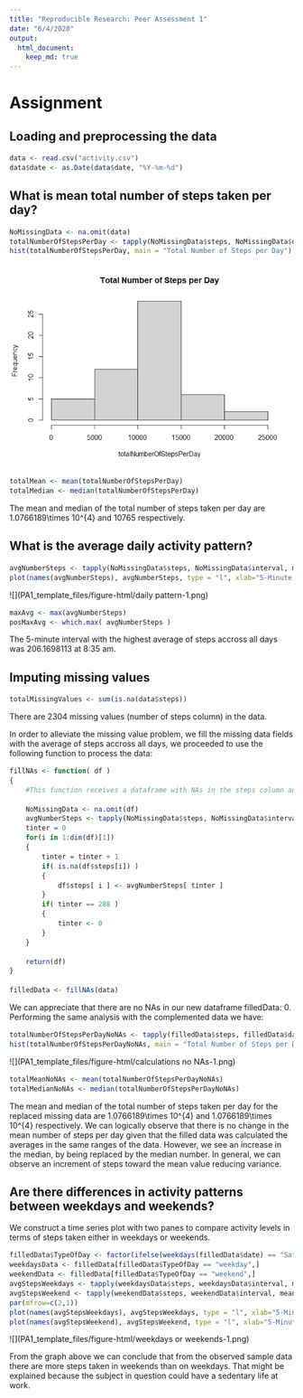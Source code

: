 ```yaml
---
title: "Reproducible Research: Peer Assessment 1"
date: "6/4/2020"
output: 
  html_document:
    keep_md: true
---
```


# Assignment 

## Loading and preprocessing the data

```r
data <- read.csv("activity.csv")
data$date <- as.Date(data$date, "%Y-%m-%d")
```

## What is mean total number of steps taken per day?

```r
NoMissingData <- na.omit(data)
totalNumberOfStepsPerDay <- tapply(NoMissingData$steps, NoMissingData$date, sum)
hist(totalNumberOfStepsPerDay, main = "Total Number of Steps per Day")
```

![](PA1_template_files/figure-html/NoMissingValues-1.png)<!-- -->

```r
totalMean <- mean(totalNumberOfStepsPerDay)
totalMedian <- median(totalNumberOfStepsPerDay)
```

The mean and median of the total number of steps taken per day are 1.0766189\times 10^{4} and 10765 respectively.

## What is the average daily activity pattern?

```r
avgNumberSteps <- tapply(NoMissingData$steps, NoMissingData$interval, mean)
plot(names(avgNumberSteps), avgNumberSteps, type = "l", xlab="5-Minute Time Interval in a Day", ylab="Average Number of Steps Across All Days") 
```

![](PA1_template_files/figure-html/daily pattern-1.png)<!-- -->

```r
maxAvg <- max(avgNumberSteps)
posMaxAvg <- which.max( avgNumberSteps ) 
```

The 5-minute interval with the highest average of steps accross all days was 206.1698113 at 8:35 am.

## Imputing missing values

```r
totalMissingValues <- sum(is.na(data$steps))
```

There are 2304 missing values (number of steps column) in the data.

In order to alleviate the missing value problem, we fill the missing data fields with the average of steps accross all days, we proceeded to use the following function to process the data:


```r
fillNAs <- function( df )
{
	#This function receives a dataframe with NAs in the steps column and replaces them with the average number of steps by interval accross all days.
	
	NoMissingData <- na.omit(df)
	avgNumberSteps <- tapply(NoMissingData$steps, NoMissingData$interval, mean)
	tinter = 0
	for(i in 1:dim(df)[1])
	{
		tinter = tinter + 1
		if( is.na(df$steps[i]) )
		{
			df$steps[ i ] <- avgNumberSteps[ tinter ]
		}
		if( tinter == 288 )
		{
			tinter <- 0
		}		
	}

	return(df)	
}

filledData <- fillNAs(data)
```

We can appreciate that there are no NAs in our new dataframe filledData: 0.
Performing the same analysis with the complemented data we have:


```r
totalNumberOfStepsPerDayNoNAs <- tapply(filledData$steps, filledData$date, sum)
hist(totalNumberOfStepsPerDayNoNAs, main = "Total Number of Steps per Day by Replacing Missing Data")
```

![](PA1_template_files/figure-html/calculations no NAs-1.png)<!-- -->

```r
totalMeanNoNAs <- mean(totalNumberOfStepsPerDayNoNAs)
totalMedianNoNAs <- median(totalNumberOfStepsPerDayNoNAs)
```

The mean and median of the total number of steps taken per day for the replaced missing data are 1.0766189\times 10^{4} and 1.0766189\times 10^{4} respectively. We can logically observe that there is no change in the mean number of steps per day given that the filled data was calculated the averages in the same ranges of the data. However, we see an increase in the median, by being replaced by the median number.
In general, we can observe an increment of steps toward the mean value reducing variance.

## Are there differences in activity patterns between weekdays and weekends?

We construct a time series plot with two panes to compare activity levels in terms of steps taken either in weekdays or weekends.


```r
filledData$TypeOfDay <- factor(ifelse(weekdays(filledData$date) == "Saturday" | weekdays(filledData$date) == "Sunday", "weekend", "weekday"))
weekdaysData <- filledData[filledData$TypeOfDay == "weekday",]
weekendData <- filledData[filledData$TypeOfDay == "weekend",]
avgStepsWeekdays <- tapply(weekdaysData$steps, weekdaysData$interval, mean)
avgStepsWeekend <- tapply(weekendData$steps, weekendData$interval, mean)
par(mfrow=c(2,1))
plot(names(avgStepsWeekdays), avgStepsWeekdays, type = "l", xlab="5-Minute Time Interval in a Day", ylab="Weekdays")
plot(names(avgStepsWeekend), avgStepsWeekend, type = "l", xlab="5-Minute Time Interval in a Day", ylab="Weekends")
```

![](PA1_template_files/figure-html/weekdays or weekends-1.png)<!-- -->

From the graph above we can conclude that from the observed sample data there are more steps taken in weekends than on weekdays. That might be explained because the subject in question could have a sedentary life at work.
